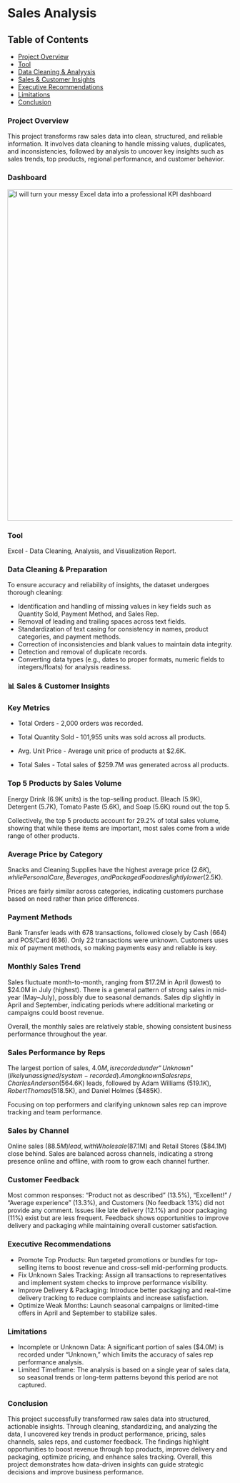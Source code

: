 # Sales Analysis

## Table of Contents

- [Project Overview](Project-Overview)
- [Tool](Tool)
- [Data Cleaning & Analyysis](Data-Cleaning-&-Analysis)
- [Sales & Customer Insights](Sales-&-Customer-Insights)
- [Executive Recommendations](Executive-Recommendations)
- [Limitations](Limitations)
- [Conclusion](Conclusion)

### Project Overview
This project transforms raw sales data into clean, structured, and reliable information. It involves data cleaning to handle missing values, duplicates, and inconsistencies, followed by analysis to uncover key insights such as sales trends, top products, regional performance, and customer behavior.

### Dashboard
<img width="1736" height="742" alt="I will turn your messy Excel data into a professional KPI dashboard" src="https://github.com/user-attachments/assets/0d5a69f8-626d-4f93-97e6-1bf886866209" />

### Tool
  Excel - Data Cleaning, Analysis, and Visualization Report.

### Data Cleaning & Preparation

To ensure accuracy and reliability of insights, the dataset undergoes thorough cleaning:
- Identification and handling of missing values in key fields such as Quantity Sold, Payment Method, and Sales Rep.
- Removal of leading and trailing spaces across text fields.
- Standardization of text casing for consistency in names, product categories, and payment methods.
- Correction of inconsistencies and blank values to maintain data integrity.
- Detection and removal of duplicate records.
- Converting data types (e.g., dates to proper formats, numeric fields to integers/floats) for analysis readiness.

### 📊 Sales & Customer Insights

### Key Metrics 
  - Total Orders - 2,000 orders was recorded.

  
  - Total Quantity Sold - 101,955 units was sold across all products.

  
  - Avg. Unit Price - Average unit price of products at $2.6K. 

  
  - Total Sales - Total sales of $259.7M was generated across all products.

### Top 5 Products by Sales Volume
  Energy Drink (6.9K units) is the top-selling product.
  Bleach (5.9K), Detergent (5.7K), Tomato Paste (5.6K), and Soap (5.6K) round out the top 5.

  Collectively, the top 5 products account for 29.2% of total sales volume, showing that while these items are important,       most sales come from a wide range of other      products.

### Average Price by Category
  Snacks and Cleaning Supplies have the highest average price ($2.6K), while Personal Care, Beverages, and Packaged Food are slightly lower ($2.5K).

  Prices are fairly similar across categories, indicating customers purchase based on need rather than price differences.

### Payment Methods
  Bank Transfer leads with 678 transactions, followed closely by Cash (664) and POS/Card (636). Only 22 transactions were       unknown.
  Customers uses mix of payment methods, so making payments easy and reliable is key.

### Monthly Sales Trend
  Sales fluctuate month-to-month, ranging from $17.2M in April (lowest) to $24.0M in July (highest). There is a general         pattern of strong sales in mid-year (May–July), possibly due to seasonal demands. Sales dip slightly in April and             September, indicating periods where additional marketing or campaigns could boost revenue.

  Overall, the monthly sales are relatively stable, showing consistent business performance throughout the year.

### Sales Performance by Reps
  The largest portion of sales, $4.0M, is recorded under “Unknown” (likely unassigned/system-recorded). Among known Sales reps, Charles Anderson ($564.6K) leads, followed by Adam Williams ($519.1K), Robert Thomas ($518.5K), and Daniel Holmes       ($485K).

  Focusing on top performers and clarifying unknown sales rep can improve tracking and team performance.

### Sales by Channel
  Online sales ($88.5M) lead, with Wholesale ($87.1M) and Retail Stores ($84.1M) close behind.
  Sales are balanced across channels, indicating a strong presence online and offline, with room to grow each channel further.

### Customer Feedback
  Most common responses: “Product not as described” (13.5%), “Excellent!” / “Average experience” (13.3%), and Customers (No     feedback 13%) did not provide any comment.      Issues like late delivery (12.1%) and poor packaging (11%) exist but are less      frequent.
  Feedback shows opportunities to improve delivery and packaging while maintaining overall customer satisfaction.

### Executive Recommendations
  - Promote Top Products: Run targeted promotions or bundles for top-selling items to boost revenue and cross-sell mid-performing products.
  - Fix Unknown Sales Tracking: Assign all transactions to representatives and implement system checks to improve performance visibility.
  - Improve Delivery & Packaging: Introduce better packaging and real-time delivery tracking to reduce complaints and increase satisfaction.
  - Optimize Weak Months: Launch seasonal campaigns or limited-time offers in April and September to stabilize sales.

### Limitations
  - Incomplete or Unknown Data: A significant portion of sales ($4.0M) is recorded under “Unknown,” which limits the accuracy of sales rep performance analysis.
  - Limited Timeframe: The analysis is based on a single year of sales data, so seasonal trends or long-term patterns beyond this period are not captured.

### Conclusion
This project successfully transformed raw sales data into structured, actionable insights. Through cleaning, standardizing,   and analyzing the data, I uncovered key trends in product performance, pricing, sales channels, sales reps, and customer     feedback. The findings highlight opportunities to boost revenue through top products, improve delivery and packaging,         optimize pricing, and enhance sales tracking. Overall, this project demonstrates how data-driven insights can guide        strategic decisions and improve business performance.

